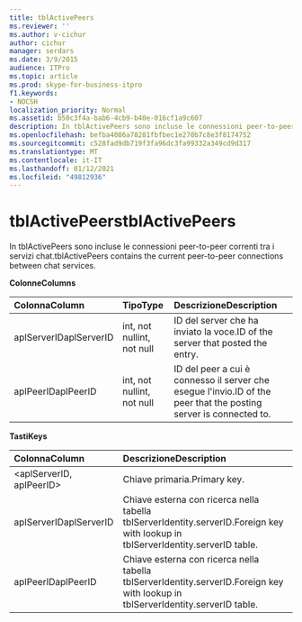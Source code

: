 ```yaml
---
title: tblActivePeers
ms.reviewer: ''
ms.author: v-cichur
author: cichur
manager: serdars
ms.date: 3/9/2015
audience: ITPro
ms.topic: article
ms.prod: skype-for-business-itpro
f1.keywords:
- NOCSH
localization_priority: Normal
ms.assetid: b50c3f4a-bab6-4cb9-b40e-016cf1a9c607
description: In tblActivePeers sono incluse le connessioni peer-to-peer correnti tra i servizi chat.
ms.openlocfilehash: befba4086a78281fbfbec1e270b7c8e3f8174752
ms.sourcegitcommit: c528fad9db719f3fa96dc3fa99332a349cd9d317
ms.translationtype: MT
ms.contentlocale: it-IT
ms.lasthandoff: 01/12/2021
ms.locfileid: "49812936"
---
```

# <a name="tblactivepeers"></a><span data-ttu-id="2d22c-103">tblActivePeers</span><span class="sxs-lookup"><span data-stu-id="2d22c-103">tblActivePeers</span></span>
 
<span data-ttu-id="2d22c-104">In tblActivePeers sono incluse le connessioni peer-to-peer correnti tra i servizi chat.</span><span class="sxs-lookup"><span data-stu-id="2d22c-104">tblActivePeers contains the current peer-to-peer connections between chat services.</span></span>
  
<span data-ttu-id="2d22c-105">**Colonne**</span><span class="sxs-lookup"><span data-stu-id="2d22c-105">**Columns**</span></span>

|<span data-ttu-id="2d22c-106">**Colonna**</span><span class="sxs-lookup"><span data-stu-id="2d22c-106">**Column**</span></span>|<span data-ttu-id="2d22c-107">**Tipo**</span><span class="sxs-lookup"><span data-stu-id="2d22c-107">**Type**</span></span>|<span data-ttu-id="2d22c-108">**Descrizione**</span><span class="sxs-lookup"><span data-stu-id="2d22c-108">**Description**</span></span>|
|:-----|:-----|:-----|
|<span data-ttu-id="2d22c-109">aplServerID</span><span class="sxs-lookup"><span data-stu-id="2d22c-109">aplServerID</span></span>  <br/> |<span data-ttu-id="2d22c-110">int, not null</span><span class="sxs-lookup"><span data-stu-id="2d22c-110">int, not null</span></span>  <br/> |<span data-ttu-id="2d22c-111">ID del server che ha inviato la voce.</span><span class="sxs-lookup"><span data-stu-id="2d22c-111">ID of the server that posted the entry.</span></span>  <br/> |
|<span data-ttu-id="2d22c-112">aplPeerID</span><span class="sxs-lookup"><span data-stu-id="2d22c-112">aplPeerID</span></span>  <br/> |<span data-ttu-id="2d22c-113">int, not null</span><span class="sxs-lookup"><span data-stu-id="2d22c-113">int, not null</span></span>  <br/> |<span data-ttu-id="2d22c-114">ID del peer a cui è connesso il server che esegue l'invio.</span><span class="sxs-lookup"><span data-stu-id="2d22c-114">ID of the peer that the posting server is connected to.</span></span>  <br/> |
   
<span data-ttu-id="2d22c-115">**Tasti**</span><span class="sxs-lookup"><span data-stu-id="2d22c-115">**Keys**</span></span>

|<span data-ttu-id="2d22c-116">**Colonna**</span><span class="sxs-lookup"><span data-stu-id="2d22c-116">**Column**</span></span>|<span data-ttu-id="2d22c-117">**Descrizione**</span><span class="sxs-lookup"><span data-stu-id="2d22c-117">**Description**</span></span>|
|:-----|:-----|
|\<aplServerID, aplPeerID\>  <br/> |<span data-ttu-id="2d22c-118">Chiave primaria.</span><span class="sxs-lookup"><span data-stu-id="2d22c-118">Primary key.</span></span>  <br/> |
|<span data-ttu-id="2d22c-119">aplServerID</span><span class="sxs-lookup"><span data-stu-id="2d22c-119">aplServerID</span></span>  <br/> |<span data-ttu-id="2d22c-120">Chiave esterna con ricerca nella tabella tblServerIdentity.serverID.</span><span class="sxs-lookup"><span data-stu-id="2d22c-120">Foreign key with lookup in tblServerIdentity.serverID table.</span></span>  <br/> |
|<span data-ttu-id="2d22c-121">aplPeerID</span><span class="sxs-lookup"><span data-stu-id="2d22c-121">aplPeerID</span></span>  <br/> |<span data-ttu-id="2d22c-122">Chiave esterna con ricerca nella tabella tblServerIdentity.serverID.</span><span class="sxs-lookup"><span data-stu-id="2d22c-122">Foreign key with lookup in tblServerIdentity.serverID table.</span></span>  <br/> |
   

